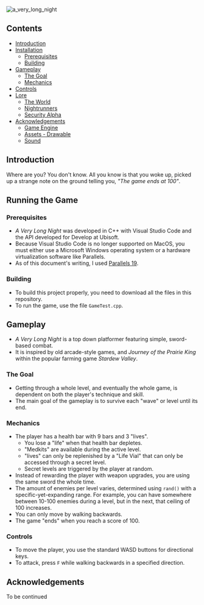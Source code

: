 ![a_very_long_night](https://github.com/pandorasjuicebox/DAU-2023-Project/assets/30426576/5cc00aab-ab77-4350-8fc4-841328935068)

## Contents
* [Introduction](#introduction)
* [Installation](#running-the-game)
  * [Prerequisites](#prerequisites) 
  * [Building](#building)
* [Gameplay](#gameplay)
  * [The Goal](#the-goal)
  * [Mechanics](#mechanics)
* [Controls](#controls)
* [Lore](#lore)
  * [The World](#the-world)
  * [Nightrunners](#nightrunners)
  * [Security Alpha](#security-alpha)
* [Acknowledgements](#acknowledgements)
  * [Game Engine](#game-engine)
  * [Assets - Drawable](#assets---drawable)
  * [Sound](#sound)
 
## Introduction
Where are you? You don't know. All you know is that you woke up, picked up a strange note on the ground telling you, <i>"The game ends at 100"</i>.

## Running the Game
### Prerequisites
* <i>A Very Long Night</i> was developed in C++ with Visual Studio Code and the API developed for Develop at Ubisoft.
* Because Visual Studio Code is no longer supported on MacOS, you must either use a Microsoft Windows operating system or a hardware virtualization software like Parallels.
* As of this document's writing, I used [Parallels 19](https://www.parallels.com).

### Building
* To build this project properly, you need to download all the files in this repository.
* To run the game, use the file `GameTest.cpp`.

## Gameplay

* <i>A Very Long Night</i> is a top down platformer featuring simple, sword-based combat.
* It is inspired by old arcade-style games, and <i>Journey of the Prairie King</i> within the popular farming game <i>Stardew Valley</i>.

### The Goal
* Getting through a whole level, and eventually the whole game, is dependent on both the player's technique and skill.
* The main goal of the gameplay is to survive each "wave" or level until its end.

### Mechanics
* The player has a health bar with 9 bars and 3 "lives".
    * You lose a "life" when that health bar depletes.
    * "Medkits" are available during the active level.
    * "lives" can only be replenished by a "Life Vial" that can only be accessed through a secret level.
    * Secret levels are triggered by the player at random.
* Instead of rewarding the player with weapon upgrades, you are using the same sword the whole time.
* The amount of enemies per level varies, determined using `rand()` with a specific-yet-expanding range. For example, you can have somewhere between 10-100 enemies during a level, but in the next, that ceiling of 100 increases.
* You can only move by walking backwards.
* The game "ends" when you reach a score of 100.

### Controls
* To move the player, you use the standard WASD buttons for directional keys.
* To attack, press `F` while walking backwards in a specified direction.

## Acknowledgements

To be continued

